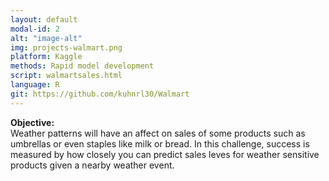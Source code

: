 ```yaml
---
layout: default
modal-id: 2
alt: "image-alt"
img: projects-walmart.png
platform: Kaggle
methods: Rapid model development
script: walmartsales.html
language: R
git: https://github.com/kuhnrl30/Walmart
---
```


<b>Objective: </b>  
Weather patterns will have an affect on sales of some products such as umbrellas or even staples like milk or bread. In this challenge, success is measured by how closely you can predict sales leves for weather sensitive products given a nearby weather event. 